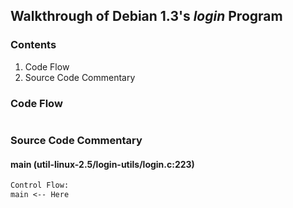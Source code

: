 ## Walkthrough of Debian 1.3's _login_ Program

### Contents

1. Code Flow
2. Source Code Commentary

### Code Flow

```txt
```

### Source Code Commentary

#### main (util-linux-2.5/login-utils/login.c:223)

```txt
Control Flow:
main <-- Here
```
